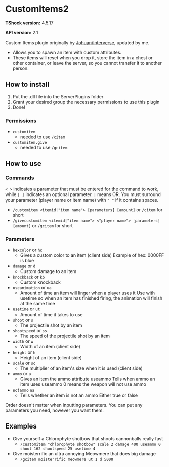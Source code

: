 # CustomItems2
**TShock version:** 4.5.17

**API version:** 2.1

Custom Items plugin originally by [Johuan/Interverse](https://github.com/Interverse/CustomItems), updated by me.

- Allows you to spawn an item with custom attributes.
- These items will reset when you drop it, store the item in a chest or other container, or leave the server, so you cannot transfer it to another person.

## How to install
1. Put the .dll file into the ServerPlugins folder
2. Grant your desired group the necessary permissions to use this plugin
3. Done!

### Permissions
- `customitem `
  - needed to use `/citem`
- `customitem.give`
  - needed to use `/gcitem`

## How to use
### Commands
`< >` indicates a parameter that must be entered for the command to work, while `[ ]` indicates an optional parameter. `|` means OR. You must surround your parameter (player name or item name) with `" "` if it contains spaces. 
- `/customitem <itemid|"item name"> [parameters] [amount]`  or `/citem` for short
- `/givecustomitem <itemid|"item name"> <"player name"> [parameters] [amount]` or `/gcitem` for short

### Parameters
- `hexcolor` or `hc` 
  - Gives a custom color to an item (client side) Example of hex: 0000FF is blue 
- `damage` or `d` 
  - Custom damage to an item 
- `knockback` or `kb` 
  - Custom knockback 
- `useanimation` or `ua` 
  - Amount of time an item will linger when a player uses it Use with usetime so when an item has finished firing, the animation will finish at the same time 
- `usetime` or `ut` 
  - Amount of time it takes to use 
- `shoot` or `s` 
  - The projectile shot by an item 
- `shootspeed` or `ss` 
  - The speed of the projectile shot by an item 
- `width` or `w` 
  - Width of an item (client side) 
- `height` or `h` 
  - Height of an item (client side) 
- `scale` or `sc` 
  - The multiplier of an item's size when it is used (client side) 
- `ammo` or `a` 
  - Gives an item the ammo attribute useammo Tells when ammo an item uses useammo 0 means the weapon will not use ammo 
- `notammo` `na` 
  - Tells whether an item is not an ammo Either true or false 

Order doesn't matter when inputting parameters. You can put any parameters you need, however you want them.

## Examples 
- Give yourself a Chlorophyte shotbow that shoots cannonballs really fast
  - `/customitem "chlorophyte shotbow" scale 2 damage 400 useammo 0 shoot 162 shootspeed 25 usetime 4`
- Give moisterrific an ultra annoying Meowmere that does big damage
  - `/gcitem moisterrific meowmere ut 1 d 5000`
